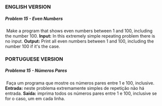 ### ENGLISH VERSION

##### Problem 15 - Even Numbers

​		Make a program that shows even numbers between 1 and 100, including the number 100. **Input:** In this extremely simple repeating problem there is no input. **Output:** Print all even numbers between 1 and 100, including the number 100 if it's the case.





### PORTUGUESE VERSION

##### Problema 15 - Números Pares

​		Faça um programa que mostre os números pares entre 1 e 100, inclusive. **Entrada:** neste problema extremamente simples de repetição não há entrada. **Saída:** imprima todos os números pares entre 1 e 100, inclusive se for o caso, um em cada linha.